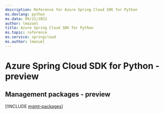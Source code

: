 ```yaml
---
description: Reference for Azure Spring Cloud SDK for Python
ms.devlang: python
ms.data: 09/21/2022
author: lmazuel
title: Azure Spring Cloud SDK for Python
ms.topic: reference
ms.service: springcloud
ms.author: lmazuel
---
```

# Azure Spring Cloud SDK for Python - preview

## Management packages - preview
[!INCLUDE [mgmt-packages](spring-cloud-mgmt-index.md)]
